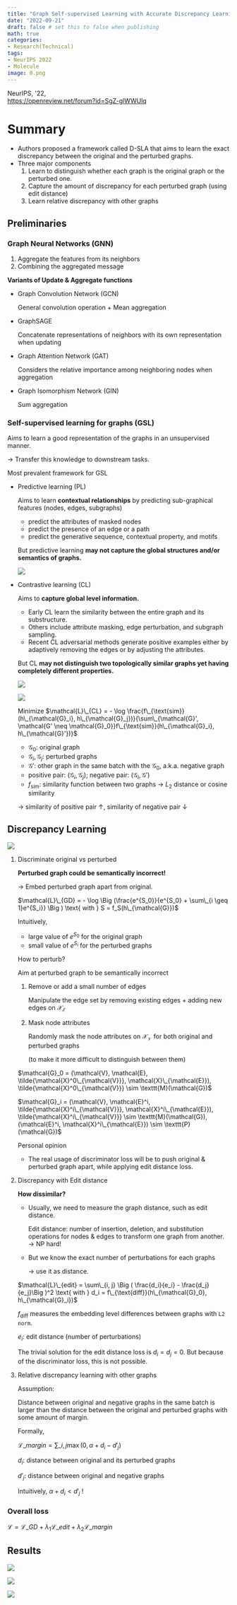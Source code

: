```yaml
---
title: "Graph Self-supervised Learning with Accurate Discrepancy Learning"
date: "2022-09-21"
draft: false # set this to false when publishing
math: true
categories:
- Research(Technical)
tags:
- NeurIPS 2022
- Molecule
image: 0.png
---
```

NeurIPS, '22,  
<https://openreview.net/forum?id=SgZ-glWWUlq>

# Summary
- Authors proposed a framework called D-SLA that aims to learn the exact discrepancy between the original and the perturbed graphs.
- Three major components
    1. Learn to distinguish whether each graph is the original graph or the perturbed one.
    2. Capture the amount of discrepancy for each perturbed graph (using edit distance)
    3. Learn relative discrepancy with other graphs

## Preliminaries

### Graph Neural Networks (GNN)

1. Aggregate the features from its neighbors
2. Combining the aggregated message

**Variants of Update & Aggregate functions**

- Graph Convolution Network (GCN)
    
    General convolution operation + Mean aggregation
    
- GraphSAGE
    
    Concatenate representations of neighbors with its own representation when updating
    
- Graph Attention Network (GAT)
    
    Considers the relative importance among neighboring nodes when aggregation
    
- Graph Isomorphism Network (GIN)
    
    Sum aggregation
    

### Self-supervised learning for graphs (GSL)

Aims to learn a good representation of the graphs in an unsupervised manner.

→ Transfer this knowledge to downstream tasks.

Most prevalent framework for GSL

- Predictive learning (PL)
    
    Aims to learn **contextual relationships** by predicting sub-graphical features (nodes, edges, subgraphs)
    
    - predict the attributes of masked nodes
    - predict the presence of an edge or a path
    - predict the generative sequence, contextual property, and motifs
    
    But predictive learning **may not capture the global structures and/or semantics of graphs.**
    
    ![](Untitled.png)
    
- Contrastive learning (CL)
    
    Aims to **capture global level information.**
    
    - Early CL learn the similarity between the entire graph and its substructure.
    - Others include attribute masking, edge perturbation, and subgraph sampling.
    - Recent CL adversarial methods generate positive examples either by adaptively removing the edges or by adjusting the attributes.
    
    But CL **may not distinguish two topologically similar graphs yet having completely different properties.**
    
    ![](Untitled1.png)
    
    ![](Untitled2.png)
    
    Minimize $\mathcal{L}\_{CL} = - \log \frac{f\_{\text{sim}} (h\_{\mathcal{G}_i}, h\_{\mathcal{G}_j})}{\sum\_{\mathcal{G}', \mathcal{G' \neq \mathcal{G}_0}}f\_{\text{sim}}(h\_{\mathcal{G}_i}, h\_{\mathcal{G}'})}$
    
    - $\mathcal{G}_0$: original graph
    - $\mathcal{G}_i, \mathcal{G}_j$: perturbed graphs
    - $\mathcal{G}'$: other graph in the same batch with the $\mathcal{G}_0$, a.k.a. negative graph
    - positive pair: $(\mathcal{G}_i, \mathcal{G}_j)$; negative pair: $(\mathcal{G}_i, \mathcal{G}')$
    - $f_\text{sim}$: similarity function between two graphs → $L_2$ distance or cosine similarity
    
    → similarity of positive pair $\uparrow$, similarity of negative pair $\downarrow$
    

## Discrepancy Learning

![](Untitled3.png)

1. Discriminate original vs perturbed
    
    **Perturbed graph could be semantically incorrect!**
    
    → Embed perturbed graph apart from original.
    
    $\mathcal{L}\_{GD} = - \log \Big (\frac{e^{S_0}}{e^{S_0} + \sum\_{i \geq 1}e^{S_i}} \Big ) \text{ with } S = f_S(h\_{\mathcal{G}})$
    
    Intuitively,
    
    - large value of $e^{S_0}$ for the original graph
    - small value of $e^{S_i}$ for the perturbed graphs
    
    How to perturb?
    
    Aim at perturbed graph to be semantically incorrect
    
    1. Remove or add a small number of edges
        
        Manipulate the edge set by removing existing edges  + adding new edges on $\mathcal{X}_\mathcal{E}$
        
    2. Mask node attributes
        
        Randomly mask the node attributes on $\mathcal{X}_\mathcal{V}$ for both original and perturbed graphs
        
        (to make it more difficult to distinguish between them)
        
    
    $\mathcal{G}_0 = (\mathcal{V}, \mathcal{E}, \tilde{\mathcal{X}^0\_{\mathcal{V}}}, \mathcal{X}\_{\mathcal{E}}), \tilde{\mathcal{X}^0\_{\mathcal{V}}} \sim \texttt{M}(\mathcal{G})$
    
    $\mathcal{G}_i = (\mathcal{V}, \mathcal{E}^i, \tilde{\mathcal{X}^i\_{\mathcal{V}}}, \mathcal{X}^i\_{\mathcal{E}}), \tilde{\mathcal{X}^i\_{\mathcal{V}}} \sim \texttt{M}(\mathcal{G}), (\mathcal{E}^i, \mathcal{X}^i\_{\mathcal{E}}) \sim \texttt{P}(\mathcal{G})$
    
    Personal opinion
    
    - The real usage of discriminator loss will be to push original & perturbed graph apart, while applying edit distance loss.
2. Discrepancy with Edit distance
    
    **How dissimilar?**
    
    - Usually, we need to measure the graph distance, such as edit distance.
        
        Edit distance: number of insertion, deletion, and substitution operations for nodes & edges to transform one graph from another. → NP hard!
        
    - But we know the exact number of perturbations for each graphs
        
        → use it as distance.
        
    
    $\mathcal{L}\_{edit} = \sum\_{i, j} \Big ( \frac{d_i}{e_i} - \frac{d_j}{e_j}\Big )^2 \text{ with } d_i = f\_{\text{diff}}(h\_{\mathcal{G}_0}, h\_{\mathcal{G}_i})$
    
    $f_{\text{diff}}$ measures the embedding level differences between graphs with `L2 norm`.
    
    $e_i$: edit distance (number of perturbations)
    
    The trivial solution for the edit distance loss is $d_i = d_j = 0$. But because of the discriminator loss, this is not possible.
    
3. Relative discrepancy learning with other graphs
    
    Assumption:
    
    Distance between original and negative graphs in the same batch is larger than the distance between the original and perturbed graphs with some amount of margin.
    
    Formally,
    
    $\mathcal{L}\_{margin} = \sum\_{i, j} \max (0, \alpha + d_i - d'_j)$
    
    $d_i$: distance between original and its perturbed graphs
    
    $d'_j$: distance between original and negative graphs
    
    Intuitively, $\alpha + d_i < d'_j$ !
    

### Overall loss

$\mathcal{L} = \mathcal{L}\_{GD} + \lambda_1 \mathcal{L}\_{edit} + \lambda_2 \mathcal{L}\_{margin}$

## Results

![](Untitled4.png)

![](Untitled5.png)

![](Untitled6.png)